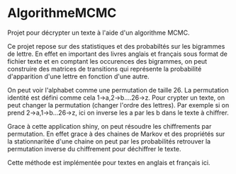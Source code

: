 # AlgorithmeMCMC

Projet pour décrypter un texte à l'aide d'un algorithme MCMC.

Ce projet repose sur des statistiques et des probabiltés sur les bigrammes de lettre. En effet en important des livres anglais et français sous format de fichier texte et en comptant les occurences des bigrammes, on peut construire des matrices de transitions qui représente la probabilité d'apparition d'une lettre en fonction d'une autre.

On peut voir l'alphabet comme une permutation de taille 26. La permutation identité est défini comme cela 1->a,2->b....26->z.
Pour crypter un texte, on peut changer la permutation (changer l'ordre des lettres). Par exemple si on prend 2->a,1->b...26->z, ici on inverse les a par les b dans le texte à chiffrer.

Grace à cette application shiny, on peut résoudre les chiffrements par permutation. En effet grace à des chaines de Markov et des propriétés sur la stationnaritée d'une chaine on peut par les probabilités  retrouver la permutation inverse du chiffrement pour déchiffrer le texte.

Cette méthode est implémentée pour textes en anglais et français ici.










